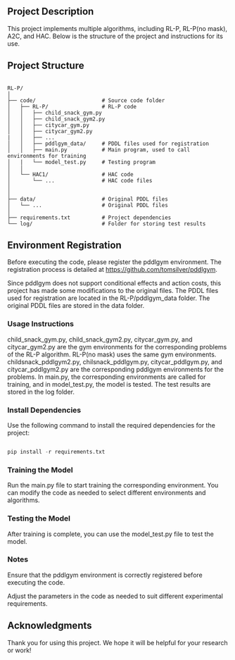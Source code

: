 ## Project Description

This project implements multiple algorithms, including RL-P, RL-P(no mask), A2C, and HAC. Below is the structure of the project and instructions for its use.

## Project Structure


```

RL-P/
│
├── code/                     # Source code folder
│   ├── RL-P/                 # RL-P code
│   │   ├── child_snack_gym.py
│   │   ├── child_snack_gym2.py
│   │   ├── citycar_gym.py
│   │   ├── citycar_gym2.py
|   │   ├── ...
│   │   ├── pddlgym_data/     # PDDL files used for registration
│   │   ├── main.py           # Main program, used to call environments for training
│   |   └── model_test.py     # Testing program
│   │
│   └── HAC1/                 # HAC code
│       └── ...               # HAC code files
│   
│
├── data/                     # Original PDDL files
│   └── ...                   # Original PDDL files
│
├── requirements.txt          # Project dependencies
└── log/                      # Folder for storing test results
```
 


## Environment Registration

Before executing the code, please register the pddlgym environment. The registration process is detailed at https://github.com/tomsilver/pddlgym.

Since pddlgym does not support conditional effects and action costs, this project has made some modifications to the original files. The PDDL files used for registration are located in the RL-P/pddlgym_data folder. The original PDDL files are stored in the data folder.

### Usage Instructions

child_snack_gym.py, child_snack_gym2.py, citycar_gym.py, and citycar_gym2.py are the gym environments for the corresponding problems of the RL-P algorithm. RL-P(no mask) uses the same gym environments.
childsnack_pddlgym2.py, chilsnack_pddlgym.py, citycar_pddlgym.py, and citycar_pddlgym2.py are the corresponding pddlgym environments for the problems.
In main.py, the corresponding environments are called for training, and in model_test.py, the model is tested. The test results are stored in the log folder.

### Install Dependencies

Use the following command to install the required dependencies for the project:
```python

pip install -r requirements.txt
```

### Training the Model

Run the main.py file to start training the corresponding environment. You can modify the code as needed to select different environments and algorithms.
### Testing the Model

After training is complete, you can use the model_test.py file to test the model.

### Notes

Ensure that the pddlgym environment is correctly registered before executing the code.

Adjust the parameters in the code as needed to suit different experimental requirements.

## Acknowledgments


Thank you for using this project. We hope it will be helpful for your research or work!
